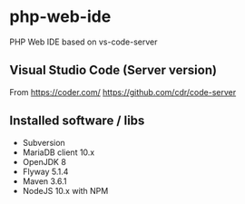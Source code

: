 # php-web-ide
PHP Web IDE based on vs-code-server

## Visual Studio Code (Server version)
From https://coder.com/ 
     https://github.com/cdr/code-server

## Installed software / libs
* Subversion 
* MariaDB client 10.x
* OpenJDK 8
* Flyway 5.1.4
* Maven 3.6.1
* NodeJS 10.x with NPM
